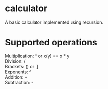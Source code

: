 # calculator
A basic calculator implemented using recursion.

# Supported operations
Multiplication: * or x(y) == x * y  
Division: /  
Brackets: () or []  
Exponents: ^  
Addition: +  
Subtraction: -  
